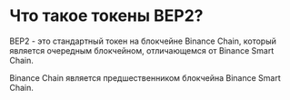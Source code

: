 # Что такое токены BEP2?

BEP2 - это стандартный токен на блокчейне Binance Chain, который является очередным блокчейном, отличающемся от Binance Smart Chain. 

Binance Chain является предшественником блокчейна Binance Smart Chain.
